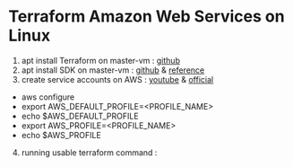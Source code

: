 # Terraform Amazon Web Services on Linux
1. apt install Terraform on master-vm : [github](https://github.com/hilmi-afifi/terraform/blob/master/install_terraform.sh)
2. apt install SDK on master-vm : [github](https://raw.githubusercontent.com/hilmi-afifi/terraform/master/aws/install_sdk.sh) & [reference](https://devopscube.com/install-configure-aws-cli-linux/)
3. create service accounts on AWS : [youtube](https://www.youtube.com/watch?v=HuE-QhrmE1c&ab_channel=AOSNote) & [official](https://docs.aws.amazon.com/powershell/latest/userguide/pstools-appendix-sign-up.html)
  - aws configure
  - export AWS_DEFAULT_PROFILE=<PROFILE_NAME>
  - echo $AWS_DEFAULT_PROFILE
  - export AWS_PROFILE=<PROFILE_NAME>
  - echo $AWS_PROFILE
  
4. running usable terraform command :  

